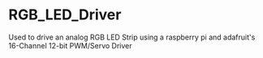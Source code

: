 RGB_LED_Driver
==============

Used to drive an analog RGB LED Strip using a raspberry pi and adafruit's 16-Channel 12-bit PWM/Servo Driver